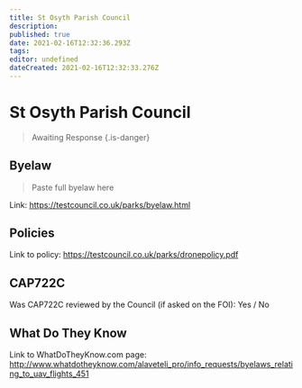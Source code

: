 ```yaml
---
title: St Osyth Parish Council
description: 
published: true
date: 2021-02-16T12:32:36.293Z
tags: 
editor: undefined
dateCreated: 2021-02-16T12:32:33.276Z
---
```


# St Osyth Parish Council
>  Awaiting Response
> {.is-danger}

## Byelaw
> Paste full byelaw here

Link:
https://testcouncil.co.uk/parks/byelaw.html

## Policies
Link to policy:
https://testcouncil.co.uk/parks/dronepolicy.pdf

## CAP722C

Was CAP722C reviewed by the Council (if asked on the FOI): Yes / No

## What Do They Know

Link to WhatDoTheyKnow.com page:
http://www.whatdotheyknow.com/alaveteli_pro/info_requests/byelaws_relating_to_uav_flights_451

